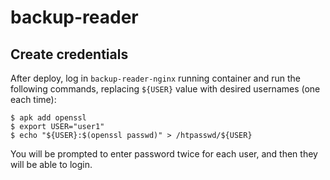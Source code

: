 # backup-reader

## Create credentials

After deploy, log in `backup-reader-nginx` running container and run the following commands, replacing `${USER}` value with desired usernames (one each time):

```
$ apk add openssl
$ export USER="user1"
$ echo "${USER}:$(openssl passwd)" > /htpasswd/${USER}
```

You will be prompted to enter password twice for each user, and then they will be able to login.
